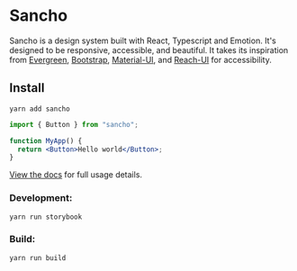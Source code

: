 # Sancho

Sancho is a design system built with React, Typescript and Emotion. It's designed to be responsive, accessible, and beautiful. It takes its inspiration from [Evergreen](https://evergreen.segment.com/), [Bootstrap](https://getbootstrap.com/), [Material-UI](https://material-ui.com/), and [Reach-UI](https://github.com/reach/reach-ui) for accessibility.

## Install

```
yarn add sancho
```

```jsx
import { Button } from "sancho";

function MyApp() {
  return <Button>Hello world</Button>;
}
```

[View the docs](/coming-soon) for full usage details.

### Development:

```
yarn run storybook
```

### Build:

```
yarn run build
```
